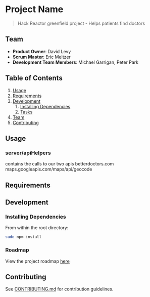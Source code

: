 # Project Name

> Hack Reactor greenfield project - Helps patients find doctors

## Team

  - __Product Owner__: David Levy
  - __Scrum Master__: Eric Meltzer
  - __Development Team Members__: Michael Garrigan, Peter Park

## Table of Contents

1. [Usage](#Usage)
1. [Requirements](#requirements)
1. [Development](#development)
    1. [Installing Dependencies](#installing-dependencies)
    1. [Tasks](#tasks)
1. [Team](#team)
1. [Contributing](#contributing)

## Usage
### server/apiHelpers
contains the calls to our two apis
betterdoctors.com
maps.googleapis.com/maps/api/geocode
## Requirements

## Development

### Installing Dependencies

From within the root directory:

```sh
sudo npm install
```

### Roadmap

View the project roadmap [here](LINK_TO_PROJECT_ISSUES)


## Contributing

See [CONTRIBUTING.md](CONTRIBUTING.md) for contribution guidelines.

